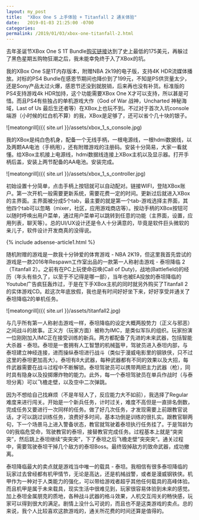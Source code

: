 ```yaml
---
layout: my_post
title:  "XBox One S 上手体验 + Titanfall 2 通关体验"
date:   2019-01-03 21:25:00 -0700
categories: 
permalink: /2019/01/03/xbox-one-titanfall-2.html
---
```


去年圣诞节XBox One S 1T Bundle[购买链接](https://www.amazon.com/Xbox-One-1TB-Console-Minecraft-Creators/dp/B07GX2XXT1/)达到了史上最低的175美元，再躲过了黑色星期五购物狂潮之后，我未能幸免终于入了XBox的坑。

我的XBox One S是1T内存版本，附赠NBA 2k19的电子版，支持4K HDR流媒体播放。对标的PS4 Bundle在感恩节期间也降价到了199元，不知是PS供货量太少，还是Sony产品太过火爆，感恩节还没到就脱销，后来再也没有补货。标准版的PS4支持游戏4k HDR加持，这个功能需要XBox One X才可以支持，所以甚是可惜。而且PS4有些独占的单机游戏大作（God of War 战神，Uncharted 神秘海域，Last of Us 最后生还者等）在XBox上也玩不到。不过对于首次入坑console端游（小时候的红白机不算）的我，XBox是足够了，还可以省个几十块的银子。

![meatongrill]({{ site.url }}/assets/xbox_1_s_console.jpg)

我的XBox是纯白色机身，配备一个无线手柄，一根电源线，一根hdmi数据线，以及两颗AA电池（手柄用），还有附赠游戏的注册码。安装十分简易，大家一看就懂。给XBox主机接上电源线，hdmi数据线连接上XBox主机以及显示器。打开手柄后盖，安装上两节配备的AA电池。安装完成。

![meatongrill]({{ site.url }}/assets/xbox_1_s_controller.jpg)

初始设置十分简单，点击手柄上按钮就可以自动配对。链接WIFI，登陆XBox账户。第一次开机一般需要更新系统，需要花费一定的时间。更新过后就进入XBox的主界面。主界面被分成5个tab，最主要的就是第一个tab-游戏选择主界面，其他四个tab可以忽略（mixer，社区，应用游戏商店等）。按动手柄的XBox按钮可以随时呼唤出用户菜单，通过用户菜单可以跳转到任意的功能（主界面，设置，应用列表，聊天等）。总的UI/UX设计还是令人十分满意的，毕竟是软件巨头微软的亲儿子，软件设计开发商真的没得说。

{% include adsense-article1.html %}

随机附赠的游戏是一款我十分钟爱的体育游戏 - NBA 2K19，但这里我首先尝试的游戏是一款2016年Respawn工作室出品的一款第一人称射击游戏 - 泰坦降临 2 （Titanfall 2）。之前有在PC上玩使命召唤(Call of Duty)，战地(Battlefield)的经历（年头有些久了，以至于不记得是哪一部），当年也被EA投放的泰坦降临的Youtube广告疯狂轰炸过，于是在下手XBox主机的同时就另外购买了Titanfall 2的实体游戏CD。趁这次年底放假，我也是有时间好好坐下来，好好享受并通关了泰坦降临2的单机任务。

![meatongrill]({{ site.url }}/assets/titanfall2.jpg)

与几乎所有第一人称射击游戏一样，泰坦降临的设定大概两股势力（正义与邪恶）之间战斗的故事。正义方（玩家方面）被称为IMC，是类似军队的组织。玩家扮演一位刚刚加入IMC正在接受训练的新兵。两方都配备了先进的未来武器，包括智能大杀器 - 泰坦。泰坦是一套拥有人工智慧的机械盔甲，驾驶员进入泰坦内部，与泰坦建立神经连接，进而操纵泰坦进行战斗（类似于漫威电影里的钢铁侠，只不过这里的泰坦更加高大）。泰坦有8大武器，每种武器都有不同的效果以及大招，每件武器需要在战斗过程中不断解锁。泰坦驾驶员可以携带两把主力武器（枪），同时具有隐身以及投掷爆炸物的能力。此外，每一个泰坦驾驶员在单兵作战时（与泰坦分离）可以飞檐走壁，以及空中二次弹跳。

因为不想给自己找麻烦（不是年轻人了，反应能力大不如前），我选择了Regular难度来进行闯关。开始是一个新兵任务，计时过关，难度不高但是一直排名倒数，完成任务又要进行一次同样的任务。做了好几次任务，才发现需要上前跟教官说话，才可以跳过训练任务，浪费好多时间，基本功倒是训练的很扎实。跟教官聊两句，下一个场景马上进入警备状态，教官就驾驶着泰坦执行任务挂了。于是驾龄为0的我临危受命，驾驶教官的泰坦，接替教官完成任务。过程基本上就是“突突突”，然后跳上泰坦继续“突突突”，下了泰坦之后飞檐走壁”突突突“。通关过程中，需要驾驶泰坦干掉几个敌方的泰坦Boss。最终毁掉敌方的致命武器，成功撤离。

泰坦降临最大的卖点就是游戏当中唯一的载具 - 泰坦。我相信有很多泰坦降临的玩家过去曾经都有机甲情节，无论是高达，还是机械战警，或者是漫威钢铁侠。机甲作为一种对于人类能力的强化，可以带给游戏者超乎其他任何载具的高峰体验。而且机甲是属于未来载具，现实生活中很难见到，玩家很容易体验到未来的感觉。加上泰坦金属朋克的质地，各种战斗武器的格斗效果，人机交互闯关的畅快感，玩家可以得到很大的满足。剧情上没什么可说的，而且也不是这类游戏的卖点。总的来说，我个人比较喜欢这款游戏的，通关所花费的时间还算是值得的。